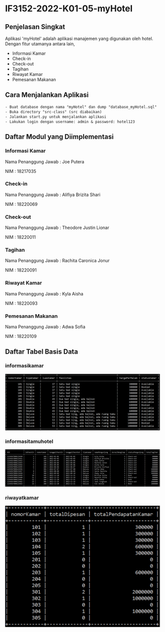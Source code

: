# IF3152-2022-K01-05-myHotel

## Penjelasan Singkat
Aplikasi 'myHotel' adalah aplikasi manajemen yang digunakan oleh hotel. Dengan fitur utamanya antara lain,
* Informasi Kamar
* Check-in
* Check-out
* Tagihan
* Riwayat Kamar
* Pemesanan Makanan

## Cara Menjalankan Aplikasi
```
- Buat database dengan nama "myHotel" dan dump "database_myHotel.sql"
- Buka directory "src-class" (src diabaikan)
- Jalankan start.py untuk menjalankan aplikasi
- Lakukan login dengan username: admin & password: hotel123
```
## Daftar Modul yang Diimplementasi
### Informasi Kamar
Nama Penanggung Jawab : Joe Putera

NIM : 18217035

### Check-in
Nama Penanggung Jawab : Alifiya Brizita Shari

NIM : 18220069

### Check-out
Nama Penanggung Jawab : Theodore Justin Lionar

NIM : 18220011

### Tagihan
Nama Penanggung Jawab : Rachita Caronica Jonur

NIM : 18220091

### Riwayat Kamar
Nama Penanggung Jawab : Kyla Aisha

NIM : 18220093

### Pemesanan Makanan
Nama Penanggung Jawab : Adwa Sofia

NIM : 18220109


## Daftar Tabel Basis Data
### informasikamar
![informasiKamar](https://github.com/alifiyabs/IF3152-2022-K01-05-myHotel/blob/main/img/informasiKamar.png)

### informasitamuhotel
![informasiTamuHotel](https://github.com/alifiyabs/IF3152-2022-K01-05-myHotel/blob/main/img/informasitamuhotel.png)

### riwayatkamar
![riwayataKamar](https://github.com/alifiyabs/IF3152-2022-K01-05-myHotel/blob/main/img/riwayatkamar.png)

